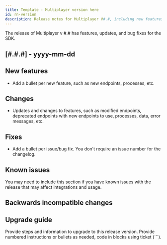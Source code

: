 ```yaml
---
title: Template - Multiplayer version here
id: rn-version
description: Release notes for Multiplayer V#.#, including new features, updates, bug fixes, known issues, and information to help you upgrade.
---
```


The release of Multiplayer v #.# has features, updates, and bug fixes for the SDK.

## [#.#.#] - yyyy-mm-dd

## New features
* Add a bullet per new feature, such as new endpoints, processes, etc.

## Changes
* Updates and changes to features, such as modified endpoints, deprecated endpoints with new endpoints to use, processes, data, error messages, etc.

## Fixes
* Add a bullet per issue/bug fix. You don't require an issue number for the changelog. <!-- If you want to include issue numbers without building, you can include mtt-### in comments. -->

## Known issues
You may need to include this section if you have known issues with the release that may affect integrations and usage.

## Backwards incompatible changes

## Upgrade guide
Provide steps and information to upgrade to this release version. Provide numbered instructions or bullets as needed, code in blocks using ticket (```).
